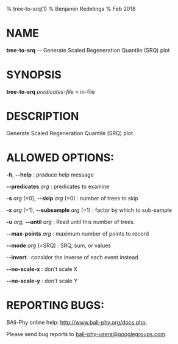 % tree-to-srq(1)
% Benjamin Redelings
% Feb 2018

# NAME

**tree-to-srq** -- Generate Scaled Regeneration Quantile (SRQ) plot

# SYNOPSIS

**tree-to-srq** _predicates-file_ < in-file

# DESCRIPTION

Generate Scaled Regeneration Quantile (SRQ) plot

# ALLOWED OPTIONS:
**-h**, **--help**
: produce help message

**--predicates** _arg_
: predicates to examine

**-s** _arg_ (=0), **--skip** _arg_ (=0)
: number of trees to skip

**-x** _arg_ (=1), **--subsample** _arg_ (=1)
: factor by which to sub-sample

**-u** _arg_, **--until** _arg_
: Read until this number of trees.

**--max-points** _arg_
: maximum number of points to record

**--mode** _arg_ (=SRQ)
: SRQ, sum, or values

**--invert**
: consider the inverse of each event instead

**--no-scale-x**
: don't scale X

**--no-scale-y**
: don't scale Y


# REPORTING BUGS:
 BAli-Phy online help: <http://www.bali-phy.org/docs.php>.

Please send bug reports to <bali-phy-users@googlegroups.com>.


